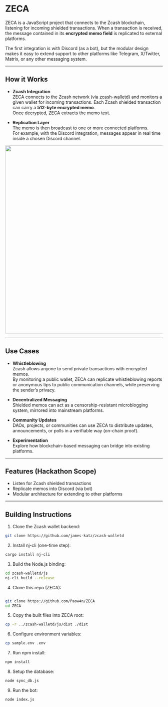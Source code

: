 # ZECA

ZECA is a JavaScript project that connects to the Zcash blockchain, listening for incoming shielded transactions.
When a transaction is received, the message contained in its **encrypted memo field** is replicated to external platforms.  

The first integration is with Discord (as a bot), but the modular design makes it easy to extend support to other platforms like Telegram, X/Twitter, Matrix, or any other messaging system.

---

## How it Works

- **Zcash Integration**  
  ZECA connects to the Zcash network (via [zcash-walletd](https://github.com/james-katz/zcash-walletd)) and monitors a given wallet for incoming transactions.
  Each Zcash shielded transaction can carry a **512-byte encrypted memo**.  
  Once decrypted, ZECA extracts the memo text.

- **Replication Layer**  
  The memo is then broadcast to one or more connected platforms.  
  For example, with the Discord integration, messages appear in real time inside a chosen Discord channel.  

<div align="center">
<img src="https://github.com/user-attachments/assets/c79312fd-1d97-41ba-9b8d-f3a03ee02bde" width="600px" />
</div>


---

## Use Cases

- **Whistleblowing**  
  Zcash allows anyone to send private transactions with encrypted memos.  
  By monitoring a public wallet, ZECA can replicate whistleblowing reports or anonymous tips to public communication channels, while preserving the sender’s privacy.

- **Decentralized Messaging**  
  Shielded memos can act as a censorship-resistant microblogging system, mirrored into mainstream platforms.

- **Community Updates**  
  DAOs, projects, or communities can use ZECA to distribute updates, announcements, or polls in a verifiable way (on-chain proof).

- **Experimentation**  
  Explore how blockchain-based messaging can bridge into existing platforms.

---

## Features (Hackathon Scope)

- Listen for Zcash shielded transactions  
- Replicate memos into Discord (via bot)  
- Modular architecture for extending to other platforms  

---

## Building Instructions

1. Clone the Zcash wallet backend:  

```bash
git clone https://github.com/james-katz/zcash-walletd
```

2. Install nj-cli (one-time step):

```bash
cargo install nj-cli
```

3. Build the Node.js binding:

```bash
cd zcash-walletd/js
nj-cli build --release
```

4. Clone this repo (ZECA):

```bash

git clone https://github.com/Paow4n/ZECA
cd ZECA
```

5. Copy the built files into ZECA root:

```bash
cp -r ../zcash-walletd/js/dist ./dist
```

6. Configure environment variables:

```bash
cp sample.env .env
```

7. Run npm install:

```bash
npm install
```

8. Setup the database:

```bash
node sync_db.js
```


9. Run the bot:

```bash
node index.js
```

